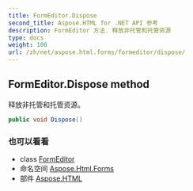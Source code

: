 ```yaml
---
title: FormEditor.Dispose
second_title: Aspose.HTML for .NET API 参考
description: FormEditor 方法. 释放非托管和托管资源
type: docs
weight: 100
url: /zh/net/aspose.html.forms/formeditor/dispose/
---
```

## FormEditor.Dispose method

释放非托管和托管资源。

```csharp
public void Dispose()
```

### 也可以看看

* class [FormEditor](../)
* 命名空间 [Aspose.Html.Forms](../../formeditor/)
* 部件 [Aspose.HTML](../../../)


